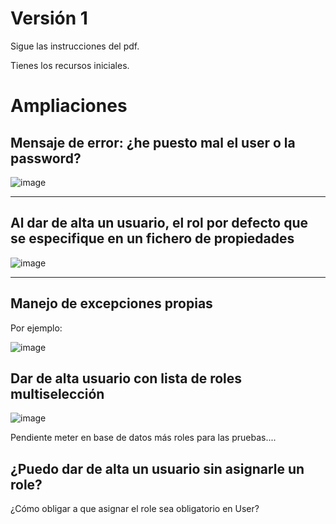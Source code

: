# Versión 1

Sigue las instrucciones del pdf.

Tienes los recursos iniciales.

# Ampliaciones

## Mensaje de error: ¿he puesto mal el user o la password?

![image](https://github.com/user-attachments/assets/81d7fdf9-0923-45fe-a82d-a514b18f6f93)

___

## Al dar de alta un usuario, el rol por defecto que se especifique en un fichero de propiedades

![image](https://github.com/user-attachments/assets/118bc571-15cb-46c1-b79b-2265fdcc7d19)

___

## Manejo de excepciones propias

Por ejemplo:

![image](https://github.com/user-attachments/assets/bb02a27c-5400-45fb-8908-2e0d106e3f9e)


## Dar de alta usuario con lista de roles multiselección

![image](https://github.com/user-attachments/assets/7352ec51-e09c-47a0-92c9-74bd6c38e327)

Pendiente meter en base de datos más roles para las pruebas....


## ¿Puedo dar de alta un usuario sin asignarle un role?

¿Cómo obligar a que asignar el role sea obligatorio en User?

## 

